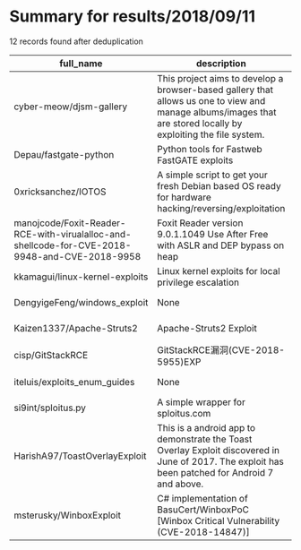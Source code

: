 
# Summary for results/2018/09/11
    
12 records found after deduplication

| full_name | description | html_url | matched_list | matched_count | pushed_at | size | stargazers_count | language | forks_count |
|-----------------------------------------------------------------------------------------------|-----------------------------------------------------------------------------------------------------------------------------------------------------------------|------------------------------------------------------------------------------------------------------------------|-------------------------------|-----------------|---------------------------|--------|--------------------|------------|---------------|
| cyber-meow/djsm-gallery | This project aims to develop a browser-based gallery that allows us one to view and manage albums/images that are stored locally by exploiting the file system. | https://github.com/cyber-meow/djsm-gallery | ['exploit'] | 1 | 2018-09-11 22:16:18+00:00 | 3053 | 0 | JavaScript | 0 |
| Depau/fastgate-python | Python tools for Fastweb FastGATE exploits | https://github.com/Depau/fastgate-python | ['exploit'] | 1 | 2018-09-11 20:21:48+00:00 | 25 | 8 | Python | 2 |
| 0xricksanchez/IOTOS | A simple script to get your fresh Debian based OS ready for hardware hacking/reversing/exploitation | https://github.com/0xricksanchez/IOTOS | ['exploit'] | 1 | 2018-09-11 21:33:18+00:00 | 22 | 5 | Shell | 2 |
| manojcode/Foxit-Reader-RCE-with-virualalloc-and-shellcode-for-CVE-2018-9948-and-CVE-2018-9958 | Foxit Reader version 9.0.1.1049 Use After Free with ASLR and DEP bypass on heap | https://github.com/manojcode/Foxit-Reader-RCE-with-virualalloc-and-shellcode-for-CVE-2018-9948-and-CVE-2018-9958 | ['cve-2', 'rce', 'shellcode'] | 3 | 2018-09-11 14:19:07+00:00 | 67 | 4 | Python | 2 |
| kkamagui/linux-kernel-exploits | Linux kernel exploits for local privilege escalation | https://github.com/kkamagui/linux-kernel-exploits | ['exploit'] | 1 | 2018-09-11 02:28:11+00:00 | 38 | 48 | C | 21 |
| DengyigeFeng/windows_exploit | None | https://github.com/DengyigeFeng/windows_exploit | ['exploit'] | 1 | 2018-09-11 02:03:42+00:00 | 66 | 4 | HTML | 4 |
| Kaizen1337/Apache-Struts2 | Apache-Struts2 Exploit | https://github.com/Kaizen1337/Apache-Struts2 | ['exploit'] | 1 | 2018-09-11 01:00:01+00:00 | 161 | 0 | Python | 0 |
| cisp/GitStackRCE | GitStackRCE漏洞(CVE-2018-5955)EXP | https://github.com/cisp/GitStackRCE | ['rce'] | 1 | 2018-09-11 04:40:52+00:00 | 5 | 1 | Python | 0 |
| iteluis/exploits_enum_guides | None | https://github.com/iteluis/exploits_enum_guides | ['exploit'] | 1 | 2018-09-11 06:55:25+00:00 | 0 | 0 | | 0 |
| si9int/sploitus.py | A simple wrapper for sploitus.com | https://github.com/si9int/sploitus.py | ['sploit'] | 1 | 2018-09-11 14:02:46+00:00 | 5 | 7 | Python | 5 |
| HarishA97/ToastOverlayExploit | This is a android app to demonstrate the Toast Overlay Exploit discovered in June of 2017. The exploit has been patched for Android 7 and above. | https://github.com/HarishA97/ToastOverlayExploit | ['exploit'] | 1 | 2018-09-11 17:18:57+00:00 | 3 | 0 | | 0 |
| msterusky/WinboxExploit | C# implementation of BasuCert/WinboxPoC [Winbox Critical Vulnerability (CVE-2018-14847)] | https://github.com/msterusky/WinboxExploit | ['exploit'] | 1 | 2018-09-11 20:12:25+00:00 | 29 | 5 | C# | 3 |
